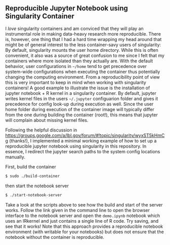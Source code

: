 ## Reproducible Jupyter Notebook using Singularity Container

I *love* singularity containers and am conviced that they will play an instrumental role in making data-heavy research more reproducible. 
There is, however, one thing that I had a hard time wrapping my head around that might be of general interest to the less container-savy users of singularity:
By default, singularity mounts the user home directory. 
While this is often convenient, it also was a source of great confusion to me since I felt that my containers where more isolated than they actually are.
With the default behavior, user configurations in `~/home` tend to get precedence over system-wide configurations when executing the container thus potentially changing the computing environment. 
From a reproducibility point of view this is very important to keep in mind when working with singularity containers!
A good example to illustrate the issue is the installation of jupyter notebook + R kernel in a singularity container.
By default, jupyter writes kernel files in the users `~/.jupyter` configuarion folder and gives it precedence for config look-up during execution as well.
Since the user home folder during execution of the container image will typically differ from the one during building the container (root!), this means that jupyter will complain about missing kernel files.

Following the helpful discussion in https://groups.google.com/a/lbl.gov/forum/#!topic/singularity/wyxST5kHmCg (thanks!), I implemented a minimal working example of how to set up a reproducible jupyter notebook using singularity in this repository.
In essence, I redirect the jupyter search paths to the system config locations manually.

First, build the container
```bash
$ sudo ./build-container
```
then start the notebook server 
```bash
$ ./start-notebook-server
```
Take a look at the scripts above to see how the build and start of the server works. Follow the link given in the command line to open the browser interface to the notebook server and open the `demo.ipynb` notebook which uses an IRkernel and just contains a single line of R code. Try saving, and see that it works! Note that this approach provides a reproducible notebook environment (with writable for your notebooks) but does not ensure that the notebook without the container is reproducible.
